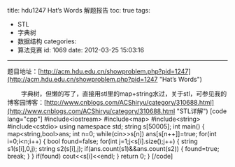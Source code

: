 title: hdu1247 Hat’s Words 解题报告
toc: true
tags:
  - STL
  - 字典树
  - 数据结构
categories:
  - 算法竞赛
id: 1069
date: 2012-03-25 15:03:16
---

题目地址：[http://acm.hdu.edu.cn/showproblem.php?pid=1247](http://acm.hdu.edu.cn/showproblem.php?pid=1247 "Hat’s Words")

&nbsp;&nbsp;&nbsp;&nbsp;&nbsp;&nbsp;&nbsp;&nbsp;字典树，但懒的写了，直接用stl里的map+string水过，关于stl，可参见我的博客园博客：[http://www.cnblogs.com/ACShiryu/category/310688.html](http://www.cnblogs.com/ACShiryu/category/310688.html "STL详解")
[code lang="cpp"]
#include&lt;iostream&gt;
#include&lt;map&gt;
#include&lt;string&gt;
#include&lt;cstdio&gt;
using namespace std;
string s[50005];
int main()
{
	map&lt;string,bool&gt;ans;
	int n=0;
	while(cin&gt;&gt;s[n])
		ans[s[n++]]=true;
	for(int i=0;i&lt;n;i++)
	{
		bool found=false;
		for(int j=1;j&lt;s[i].size();j++)
		{
			string s1(s[i],0,j);
			string s2(s[i],j);
			if(ans.count(s1)&amp;&amp;ans.count(s2))
			{
				found=true;
				break;
			}
		}
		if(found)
			cout&lt;&lt;s[i]&lt;&lt;endl;
	}
	return 0;
}
[/code]